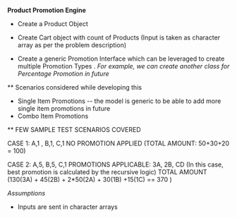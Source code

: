 **Product Promotion Engine**

 * Create a Product Object

 * Create Cart object with count of Products (Input is taken as character array as per the problem description)

 * Create a generic Promotion Interface which can be leveraged to create multiple Promotion Types . _For example, we can create another class
 for Percentage Promotion in future_
   

** Scenarios considered while developing this
  
  * Single Item Promotions -- the model is generic to be able to add more single item promotions in future
  * Combo Item Promotions

** FEW SAMPLE TEST SCENARIOS COVERED
  
CASE 1: A,1 , 
        B,1,
        C,1
       NO PROMOTION APPLIED (TOTAL AMOUNT: 50+30+20 = 100)

CASE 2: A,5,
        B,5,
        C,1
        PROMOTIONS APPLICABLE: 3A, 2B, CD (In this case, best promotion is calculated by the recursive logic)
        TOTAL AMOUNT (130(3A) + 45(2B) + 2*50(2A) + 30(1B) +15(1C) == 370 )


_Assumptions_
 * Inputs are sent in character arrays
 

 

 
